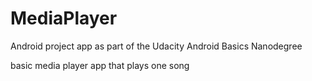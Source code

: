 # MediaPlayer

Android project app as part of the Udacity Android Basics Nanodegree

basic media player app that plays one song
